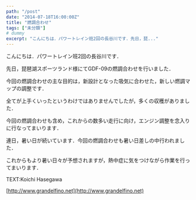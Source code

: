 ```yaml
---
path: "/post"
date: "2014-07-18T16:00:00Z"
title: "燃調合わせ"
tags: ["未分類"]
# dummy
excerpt: "こんにちは．パワートレイン班2回の長谷川です．先日，琵..."
---
```




[](18-1.jpg)

こんにちは．パワートレイン班2回の長谷川です．

先日，琵琶湖スポーツランド様にてGDF-09の燃調合わせを行いました．

今回の燃調合わせの主な目的は，新設計となった吸気に合わせた，新しい燃調マップの調整です．

全てが上手くいったというわけではありませんでしたが，多くの収穫がありました．

今回の燃調合わせも含め，これからの数多い走行に向け，エンジン調整を念入りに行なってまいります．

連日，暑い日が続いています．今回の燃調合わせも暑い日差しの中行われました．

これからもより暑い日々が予想されますが，熱中症に気をつけながら作業を行ってまいります．

TEXT:Koichi Hasegawa

[http://www.grandelfino.net](http://www.grandelfino.net)

